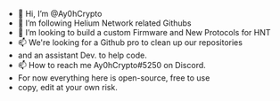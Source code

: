 - 👋 Hi, I’m @Ay0hCrypto
- 👀 I’m following Helium Network related Githubs
- 💞️ I’m looking to build a custom Firmware and New Protocols for HNT
- 📫 We're looking for a Github pro to clean up our repositories
-   and an assistant Dev. to help code.
- 📫 How to reach me Ay0hCrypto#5250 on Discord.
- For now everything here is open-source, free to use
- copy, edit at your own risk.

<!---
Ay0hCrypto/Ay0hCrypto is a ✨ special ✨ repository because its `README.md` (this file) appears on your GitHub profile.
You can click the Preview link to take a look at your changes.
--->
